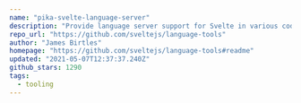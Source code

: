 ```yaml
---
name: "pika-svelte-language-server"
description: "Provide language server support for Svelte in various code editors."
repo_url: "https://github.com/sveltejs/language-tools"
author: "James Birtles"
homepage: "https://github.com/sveltejs/language-tools#readme"
updated: "2021-05-07T12:37:37.240Z"
github_stars: 1290
tags: 
  - tooling
---
```

